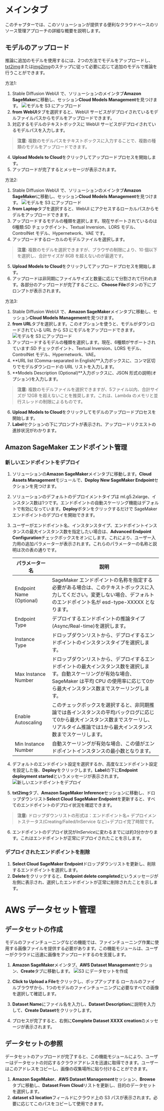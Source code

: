 
# メインタブ
このチャプターでは、このソリューションが提供する便利なクラウドベースのリソース管理アプローチの詳細な概要を説明します。

## モデルのアップロード
推論に追加のモデルを使用するには、2つの方法でモデルをアップロードし、[txt2img](txt2img-guide.md)または[img2img](img2img-guide.md)のステップに従って必要に応じて追加のモデルで推論を行うことができます。

方法1:

1. Stable Diffusion WebUI で、ソリューションのメインタブ**Amazon SageMaker**に移動し、セッション**Cloud Models Management**を見つけます。
![モデルを S3 にアップロード](../images/UploadFromWebUI.png)
2. **from WebUI**タブを選択すると、WebUI サービスがデプロイされているモデルファイルパスからモデルをアップロードできます。
3. 対応するモデルのテキストボックスに WebUI サービスがデプロイされているモデルパスを入力します。
> **注意**: 複数のモデルパスをテキストボックスに入力することで、複数の種類のモデルをアップロードできます。
4. **Upload Models to Cloud**をクリックしてアップロードプロセスを開始します。
5. アップロードが完了するとメッセージが表示されます。

方法2:

1. Stable Diffusion WebUI で、ソリューションのメインタブ**Amazon SageMaker**に移動し、セッション**Cloud Models Management**を見つけます。
![モデルを S3 にアップロード](../images/UploadFromComputer.png)
2. **from Laptop**タブを選択すると、WebUI にアクセスするローカルパスからモデルをアップロードできます。
3. アップロードするモデルの種類を選択します。現在サポートされているのは6種類:SD チェックポイント、Textual Inversion、LORS モデル、ControlNet モデル、Hypernetwork、VAE です。
4. アップロードするローカルのモデルファイルを選択します。
> **注意**: 複数のモデルを選択できますが、ブラウザの制限により、10 個以下を選択し、合計サイズが 8GB を超えないのが最適です。
5. **Upload Models to Cloud**をクリックしてアップロードプロセスを開始します。
6. アップロードは非同期にファイルサイズと数量に応じて分割されて行われます。各部分のアップロードが完了するごとに、**Choose File**ボタンの下にプロンプトが表示されます。

方法3:

1. Stable Diffusion WebUI で、**Amazon SageMaker**メインタブに移動し、セッション**Cloud Models Management**を見つけます。
2. **from URL**タブを選択します。このオプションを使うと、モデルがダウンロードされている URL から S3 にモデルをアップロードできます。
![モデルを S3 にアップロード](../images/UploadFromURL.png)
3. アップロードするモデルの種類を選択します。現在、6種類がサポートされています:SD チェックポイント、Textual Inversion、LORS モデル、ControlNet モデル、Hypernetwork、VAE。
4. **URL list (Comma-separated in English)**入力ボックスに、コンマ区切りでモデルダウンロードの URL リストを入力します。
5. **Models Description (Optional)**入力ボックスに、JSON 形式の説明(オプション)を入力します。
> **注意**: 複数のモデルファイルを選択できますが、5ファイル以内、合計サイズが 12GB を超えないことを推奨します。これは、Lambda のメモリと並行スレッドの制限によるものです。
6. **Upload Models to Cloud**をクリックしてモデルのアップロードプロセスを開始します。
7. **Label**セクションの下にプロンプトが表示され、アップロードリクエストの進捗状況がわかります。

## Amazon SageMaker エンドポイント管理
### 新しいエンドポイントをデプロイ

1. ソリューションの**Amazon SageMaker**メインタブに移動します。**Cloud Assets Management**モジュールで、**Deploy New SageMaker Endpoint**セクションを見つけます。
2. ソリューションのデフォルトのデプロイメントタイプは ml.g5.2xlarge、インスタンス数は1つです。エンドポイントの自動スケーリング機能はデフォルトで有効になっています。**Deploy**ボタンをクリックするだけで SageMaker エンドポイントのデプロイを開始できます。
3. ユーザーがエンドポイント名、インスタンスタイプ、エンドポイントインスタンスの最大インスタンス数を指定したい場合は、**Advanced Endpoint Configuration**チェックボックスをオンにします。これにより、ユーザー入力用の追加パラメーターが表示されます。これらのパラメーターの名称と説明は次の表の通りです。

    | パラメーター名 | 説明 |
    |-------------------|--------------------------------------------------------------------------------------------------------------------------------------------------------------------------------------------------------------------------------------------------------------------------------------------|
    | Endpoint Name (Optional) | SageMaker エンドポイントの名称を指定する必要がある場合は、このテキストボックスに入力してください。変更しない場合、デフォルトのエンドポイント名が esd-type-XXXXX となります。 |
    | Endpoint Type | デプロイするエンドポイントの推論タイプ(Async/Real-time)を選択します。 |
    | Instance Type | ドロップダウンリストから、デプロイするエンドポイントのインスタンスタイプを選択します。 |
    | Max Instance Number | ドロップダウンリストから、デプロイするエンドポイントの最大インスタンス数を選択します。自動スケーリングが有効な場合、SageMaker は平均 CPU の使用率に応じて0から最大インスタンス数までスケーリングします。 |
    | Enable Autoscaling | このチェックボックスを選択すると、非同期推論では各インスタンスの平均バックログに応じて0から最大インスタンス数までスケーリし、リアルタイム推論では1から最大インスタンス数までスケーリします。 |
    | Min Instance Number | 自動スケーリングが有効な場合、この値がエンドポイントインスタンスの最小数となります。 |

4. デフォルトのエンドポイント設定を選択するか、高度なエンドポイント設定を設定した後、**Deploy**をクリックします。**Label**の下に**Endpoint deployment started**というメッセージが表示されます。
![新しいエンドポイントをデプロイ](../images/Deploy-new-endpoint.png)
5. **txt2img**タブ、**Amazon SageMaker Inference**セッションに移動し、ドロップダウンリスト**Select Cloud SageMaker Endpoint**を更新すると、すべてのエンドポイントのデプロイ状況を確認できます。
> **注意:** ドロップダウンリストの形式は：エンドポイント名+ デプロイメントステータス(Creating/Failed/InService など)+デプロイ完了時間です。
6. エンドポイントのデプロイ状況が*InService*に変わるまでには約3分かかります。これはエンドポイントが正常にデプロイされたことを示します。

### デプロイされたエンドポイントを削除

1. **Select Cloud SageMaker Endpoint**ドロップダウンリストを更新し、削除するエンドポイントを選択します。
2. **Delete**をクリックすると、**Endpoint delete completed**というメッセージが左側に表示され、選択したエンドポイントが正常に削除されたことを示します。


# AWS データセット管理
## データセットの作成
モデルのファインチューニングなどの機能では、ファインチューニング作業に使用する画像ファイルを提供する必要があります。この機能モジュールは、ユーザーがクラウドに迅速に画像をアップロードするのを支援します。

1. **Amazon SageMaker**メインタブ、**AWS Dataset Management**セクション、**Create**タブに移動します。
![S3 にデータセットを作成](../images/Dataset_management.png)

2. **Click to Upload a File**をクリックし、ポップアップする
ローカルのファイルブラウザから、1つのモデルのファインチューニングに必要なすべての画像を選択して確認します。
3. **Dataset Name**にファイル名を入力し、**Dataset Description**に説明を入力して、**Create Dataset**をクリックします。
4. プロセスが完了すると、右側に**Complete Dataset XXXX creation**のメッセージが表示されます。

## データセットの参照
データセットのアップロードが完了すると、この機能モジュールにより、ユーザーはデータセットの対応するクラウドアドレスを迅速に取得できます。ユーザーはこのアドレスをコピーし、画像の収集場所に貼り付けることができます。

1. **Amazon SageMaker**、**AWS Dataset Management**セッション、**Browse**タブに移動し、**Dataset From Cloud**リストを更新し、目的のデータセットを選択します。
2. **dataset s3 location**フィールドにクラウド上の S3 パスが表示されます。必要に応じてこのパスをコピーして使用できます。
